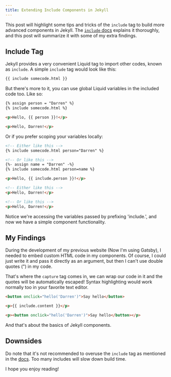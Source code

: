 ```yaml
---
title: Extending Include Components in Jekyll
---
```


This post will highlight some tips and tricks of the `include` tag to build more advanced components in Jekyll. The [`include` docs][include-docs] explains it thoroughly, and this post will summarize it with some of my extra findings.

## Include Tag

Jekyll provides a very convenient Liquid tag to import other codes, known as `include`. A simple `include` tag would look like this:

```html
{{ include somecode.html }}
```

But there's more to it, you can use global Liquid variables in the included code too. Like so:

<!-- prettier-ignore -->
```html title=index.html {2}
{% assign person = "Darren" %}
{% include somecode.html %}
```

```html title=somecode.html
<p>Hello, {{ person }}!</p>
```

```html title=Output
<p>Hello, Darren!</p>
```

Or if you prefer scoping your variables locally:

<!-- prettier-ignore -->
```html title=index.html
<!-- Either like this -->
{% include somecode.html person="Darren" %}

<!-- Or like this -->
{%- assign name = "Darren" -%}
{% include somecode.html person=name %}
```

```html title=somecode.html
<p>Hello, {{ include.person }}!</p>
```

```html title=Output
<!-- Either like this -->
<p>Hello, Darren!</p>

<!-- Or like this -->
<p>Hello, Darren!</p>
```

Notice we're accessing the variables passed by prefixing 'include.', and now we have a simple component functionality.

## My Findings

During the development of my previous website (Now I'm using Gatsby), I needed to embed custom HTML code in my components. Of course, I could just write it and pass it directly as an argument, but then I can't use double quotes (") in my code.

That's where the `capture` tag comes in, we can wrap our code in it and the quotes will be automatically escaped! Syntax highlighting would work normally too in your favorite text editor.

```html title=index.html
<button onclick="hello('Darren')">Say hello</button>
```

```html title=somecode.html
<p>{{ include.content }}</p>
```

```html title=Output
<p><button onclick="hello('Darren')">Say hello</button></p>
```

And that's about the basics of Jekyll components.

## Downsides

Do note that it's not recommended to overuse the `include` tag as mentioned in the [docs][include-docs]. Too many includes will slow down build time.

I hope you enjoy reading!

[include-docs]: https://jekyllrb.com/docs/includes/
